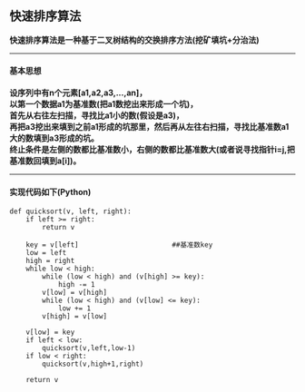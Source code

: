 ## 快速排序算法
**快速排序算法是一种基于二叉树结构的交换排序方法(挖矿填坑+分治法)**
<br>
***
#### 基本思想
**设序列中有n个元素[a1,a2,a3,...,an]，<br>以第一个数据a1为基准数(把a1数挖出来形成一个坑)，<br>首先从右往左扫描，寻找比a1小的数(假设是a3)，<br>再把a3挖出来填到之前a1形成的坑那里，然后再从左往右扫描，寻找比基准数a1大的数填到a3形成的坑。<br>终止条件是左侧的数都比基准数小，右侧的数都比基准数大(或者说寻找指针i=j,把基准数回填到a[i])。**
***
#### 实现代码如下(Python)
 
```
def quicksort(v, left, right):
    if left >= right:
        return v
    
    key = v[left]                       ##基准数key
    low = left
    high = right
    while low < high:
        while (low < high) and (v[high] >= key):
            high -= 1
        v[low] = v[high]
        while (low < high) and (v[low] <= key):
            low += 1
        v[high] = v[low]
        
    v[low] = key
    if left < low:
        quicksort(v,left,low-1)
    if low < right:
        quicksort(v,high+1,right)
    
    return v
```